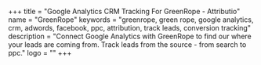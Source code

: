 +++
title = "Google Analytics CRM Tracking For GreenRope - Attributio"
name = "GreenRope"
keywords = "greenrope, green rope, google analytics, crm, adwords, facebook, ppc, attribution, track leads, conversion tracking"
description = "Connect Google Analytics with GreenRope to find our where your leads are coming from. Track leads from the source - from search to ppc."
logo = ""
+++
